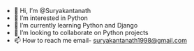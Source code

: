 - 👋 Hi, I’m @Suryakantanath
- 👀 I’m interested in Python
- 🌱 I’m currently learning Python and Django
- 💞️ I’m looking to collaborate on Python projects
- 📫 How to reach me email- suryakantanath1998@gmail.com

<!---
Suryakantanath/Suryakantanath is a ✨ special ✨ repository because its `README.md` (this file) appears on your GitHub profile.
You can click the Preview link to take a look at your changes.
--->
